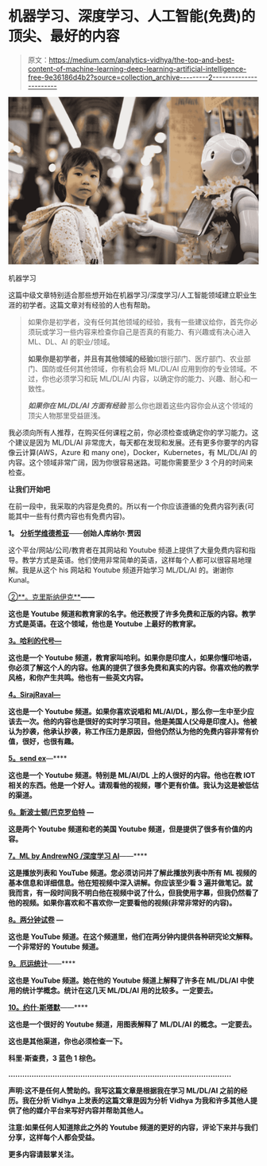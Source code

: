 # 机器学习、深度学习、人工智能(免费)的顶尖、最好的内容

> 原文：<https://medium.com/analytics-vidhya/the-top-and-best-content-of-machine-learning-deep-learning-artificial-intelligence-free-9e36186d4b2?source=collection_archive---------2----------------------->

![](img/1d17e2086cca345013e607b56f6a12ac.png)

机器学习

这篇中级文章特别适合那些想开始在机器学习/深度学习/人工智能领域建立职业生涯的初学者。这篇文章对有经验的人也有帮助。

> 如果你是初学者，没有任何其他领域的经验，我有一些建议给你，首先你必须玩或学习一些内容来检查你自己是否真的有能力、有兴趣或有决心进入 ML、DL、AI 的职业/领域。
> 
> **如果你是初学者，并且有其他领域的经验**如银行部门、医疗部门、农业部门、国防或任何其他领域，你有机会将 ML/DL/AI 应用到你的专业领域。不过，你也必须学习和玩 ML/DL/AI 内容，以确定你的能力、兴趣、耐心和一致性。
> 
> ***如果你在 ML/DL/AI 方面有经验*** 那么你也跟着这些内容你会从这个领域的顶尖人物那里受益匪浅。

我必须向所有人推荐，在购买任何课程之前，你必须检查或确定你的学习能力。这个建议是因为 ML/DL/AI 非常庞大，每天都在发现和发展。还有更多你要学的内容像云计算(AWS，Azure 和 many one)，Docker，Kubernetes，有 ML/DL/AI 的内容。这个领域非常广阔，因为你很容易迷路。可能你需要至少 3 个月的时间来检查。

**让我们开始吧**

在前一段中，我采取的内容是免费的。所以有一个你应该遵循的免费内容列表(可能其中一些有付费内容也有免费内容)。

**1。** [**分析学维德希亚**](https://www.youtube.com/user/analyticsvidhya)——**创始人库纳尔·贾因**

这个平台/网站/公司/教育者在其网站和 Youtube 频道上提供了大量免费内容和指导。教学方式是英语。他们使用非常简单的英语，这样每个人都可以很容易地理解。我是从这个 his 网站和 Youtube 频道开始学习 ML/DL/AI 的。谢谢你 Kunal。

[②**。克里斯纳伊克**](https://www.youtube.com/user/krishnaik06)**——**

**这也是 Youtube 频道和教育家的名字。他还教授了许多免费和正版的内容。教学方式是英语。在这个领域，他也是 Youtube 上最好的教育家。**

**[**3。哈利的代号—**](https://www.youtube.com/channel/UCeVMnSShP_Iviwkknt83cww)**

**这也是一个 Youtube 频道，教育家叫哈利。如果你是印度人，如果你懂印地语，你必须了解这个人的内容。他真的提供了很多免费和真实的内容。你喜欢他的教学风格，和你产生共鸣。他也有一些英文内容。**

**[**4。SirajRaval—**](https://www.youtube.com/channel/UCWN3xxRkmTPmbKwht9FuE5A)**

**这也是一个 Youtube 频道。如果你喜欢说唱和 ML/AI/DL，那么你一生中至少应该去一次。他的内容也是很好的实时学习项目。他是美国人(父母是印度人)。他被认为抄袭，他承认抄袭，称工作压力是原因，但他仍然认为他的免费内容非常有价值，很好，也很有趣。**

**[**5。send ex**](https://www.youtube.com/user/sentdex)**—****

**这也是一个 Youtube 频道。特别是 ML/AI/DL 上的人很好的内容。他也在教 IOT 相关的东西。他是一个好人。请观看他的视频，哪个更有价值。我认为这是被低估的渠道。**

**[**6。新波士顿/巴克罗伯特**](https://www.youtube.com/user/thenewboston) —**

**这是两个 Youtube 频道和老的美国 Youtube 频道，但是提供了很多有价值的内容。**

**[**7。ML by AndrewNG /深度学习 AI**](https://www.youtube.com/watch?v=ArPaAX_PhIs&list=PLkDaE6sCZn6Gl29AoE31iwdVwSG-KnDzF)**——****

**这是播放列表和 YouTube 频道。您必须访问并了解此播放列表中所有 ML 视频的基本信息和详细信息。他在短视频中深入讲解。你应该至少看 3 遍并做笔记。就我而言，有一段时间我不明白他在视频中说了什么，但我使用字幕，但我仍然看了他的视频。如果你喜欢和不喜欢你一定要看他的视频(非常非常好的内容)。**

**[**8。两分钟试卷**](https://www.youtube.com/user/keeroyz) **—****

**这也是 YouTube 频道。在这个频道里，他们在两分钟内提供各种研究论文解释。一个非常好的 Youtube 频道。**

**[**9。厄运统计**](https://www.youtube.com/c/StatisticsofDOOM/featured)**——****

**这也是 YouTube 频道。她在他的 Youtube 频道上解释了许多在 ML/DL/AI 中使用的统计学概念。统计在这几天 ML/DL/AI 用的比较多。一定要去。**

**[**10。约什·斯塔默**](https://www.youtube.com/channel/UCtYLUTtgS3k1Fg4y5tAhLbw)**——****

**这也是一个很好的 Youtube 频道，用图表解释了 ML/DL/AI 的概念。一定要去。**

**这也是其他渠道，你也必须检查一下。**

**科里·斯查费，3 蓝色 1 棕色。**

**……………………………………………………………………………………**

**声明:这不是任何人赞助的。我写这篇文章是根据我在学习 ML/DL/AI 之前的经历。我在分析 Vidhya 上发表的这篇文章是因为分析 Vidhya 为我和许多其他人提供了他的媒介平台来写好内容并帮助其他人。**

**注意:如果任何人知道除此之外的 Youtube 频道的更好的内容，评论下来并与我们分享，这样每个人都会受益。**

****更多内容请鼓掌关注。****